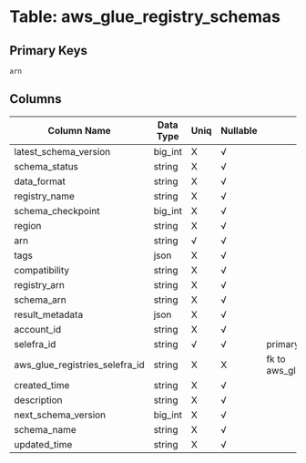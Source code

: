 # Table: aws_glue_registry_schemas

## Primary Keys 

```
arn
```


## Columns 

|  Column Name   |  Data Type  | Uniq | Nullable | Description | 
|  ----  | ----  | ----  | ----  | ---- | 
| latest_schema_version | big_int | X | √ |  | 
| schema_status | string | X | √ |  | 
| data_format | string | X | √ |  | 
| registry_name | string | X | √ |  | 
| schema_checkpoint | big_int | X | √ |  | 
| region | string | X | √ |  | 
| arn | string | √ | √ |  | 
| tags | json | X | √ |  | 
| compatibility | string | X | √ |  | 
| registry_arn | string | X | √ |  | 
| schema_arn | string | X | √ |  | 
| result_metadata | json | X | √ |  | 
| account_id | string | X | √ |  | 
| selefra_id | string | √ | √ | primary keys value md5 | 
| aws_glue_registries_selefra_id | string | X | X | fk to aws_glue_registries.selefra_id | 
| created_time | string | X | √ |  | 
| description | string | X | √ |  | 
| next_schema_version | big_int | X | √ |  | 
| schema_name | string | X | √ |  | 
| updated_time | string | X | √ |  | 


